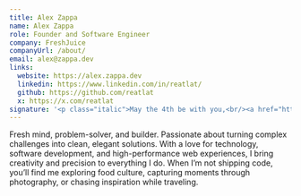 ```yaml
---
title: Alex Zappa
name: Alex Zappa
role: Founder and Software Engineer
company: FreshJuice
companyUrl: /about/
email: alex@zappa.dev
links:
  website: https://alex.zappa.dev
  linkedin: https://www.linkedin.com/in/reatlat/
  github: https://github.com/reatlat
  x: https://x.com/reatlat
signature: '<p class="italic">May the 4th be with you,<br/><a href="https://alex.zappa.dev">Alex</a></p>'
---
```


Fresh mind, problem-solver, and builder. Passionate about turning complex challenges into clean, elegant solutions. With a love for technology, software development, and high-performance web experiences, I bring creativity and precision to everything I do. When I’m not shipping code, you’ll find me exploring food culture, capturing moments through photography, or chasing inspiration while traveling.
